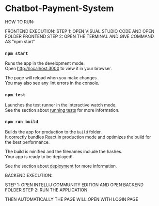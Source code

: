 # Chatbot-Payment-System
HOW TO RUN:

FRONTEND EXECUTION:
STEP 1: OPEN VISUAL STUDIO CODE AND OPEN FOLDER FRONTEND
STEP 2: OPEN THE TERMINAL AND GIVE COMMAND AS "npm start"

### `npm start`

Runs the app in the development mode.\
Open [http://localhost:3000](http://localhost:3000) to view it in your browser.

The page will reload when you make changes.\
You may also see any lint errors in the console.

### `npm test`

Launches the test runner in the interactive watch mode.\
See the section about [running tests](https://facebook.github.io/create-react-app/docs/running-tests) for more information.

### `npm run build`

Builds the app for production to the `build` folder.\
It correctly bundles React in production mode and optimizes the build for the best performance.

The build is minified and the filenames include the hashes.\
Your app is ready to be deployed!

See the section about [deployment](https://facebook.github.io/create-react-app/docs/deployment) for more information.

BACKEND EXECUTION:

STEP 1: OPEN INTELLIJ COMMUNITY EDITION AND OPEN BACKEND FOLDER
STEP 2: RUN THE APPLICATION 

THEN AUTOMATICALLY THE PAGE WILL OPEN WITH LOGIN PAGE
